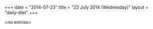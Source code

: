 +++
date = "2014-07-23"
title = "23 July 2014 (Wednesday)"
layout = "daily-diet"
+++


\<no entries\>

